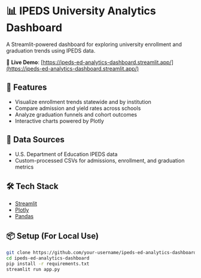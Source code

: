 # 📊 IPEDS University Analytics Dashboard

A Streamlit-powered dashboard for exploring university enrollment and graduation trends using IPEDS data.

🔗 **Live Demo**: [https://ipeds-ed-analytics-dashboard.streamlit.app/](https://ipeds-ed-analytics-dashboard.streamlit.app/)

## 🚀 Features

- Visualize enrollment trends statewide and by institution
- Compare admission and yield rates across schools
- Analyze graduation funnels and cohort outcomes
- Interactive charts powered by Plotly

## 📁 Data Sources

- U.S. Department of Education IPEDS data
- Custom-processed CSVs for admissions, enrollment, and graduation metrics

## 🛠 Tech Stack

- [Streamlit](https://streamlit.io/)
- [Plotly](https://plotly.com/python/)
- [Pandas](https://pandas.pydata.org/)

## 📦 Setup (For Local Use)

```bash
git clone https://github.com/your-username/ipeds-ed-analytics-dashboard.git
cd ipeds-ed-analytics-dashboard
pip install -r requirements.txt
streamlit run app.py
